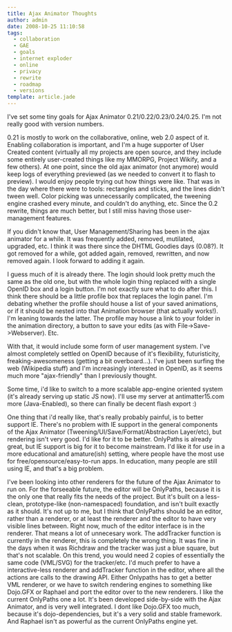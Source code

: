 ```yaml
---
title: Ajax Animator Thoughts
author: admin
date: 2008-10-25 11:10:58
tags: 
  - collaboration
  - GAE
  - goals
  - internet exploder
  - online
  - privacy
  - rewrite
  - roadmap
  - versions
template: article.jade
---
```


I've set some tiny goals for Ajax Animator 0.21/0.22/0.23/0.24/0.25\. I'm not really good with version numbers.

0.21 is mostly to work on the collaborative, online, web 2.0 aspect of it. Enabling collaboration is important, and I'm a huge supporter of User Created content (virtually all my projects are open source, and they include some entirely user-created things like my MMORPG, Project Wikify, and a few others). At one point, since the old ajax animator (not anymore) would keep logs of everything previewed (as we needed to convert it to flash to preview). I would enjoy people trying out how things were like. That was in the day where there were to tools: rectangles and sticks, and the lines didn't tween well. Color picking was unnecessarily complicated, the tweening engine crashed every minute, and couldn't do anything, etc. Since the 0.2 rewrite, things are much better, but I still miss having those user-management features.

If you didn't know that, User Management/Sharing has been in the ajax animator for a while. It was frequently added, removed, mutilated, upgraded, etc. I think it was there since the DHTML Goodies days (0.08?). It got removed for a while, got added again, removed, rewritten, and now removed again. I look forward to adding it again.

I guess much of it is already there. The login should look pretty much the same as the old one, but with the whole login thing replaced with a single OpenID box and a login button. I'm not exactly sure what to do after this. I think there should be a little profile box that replaces the login panel. I'm debating whether the profile should house a list of your saved animations, or if it should be nested into that Animation browser (that actually works!). I'm leaning towards the latter. The profile may house a link to your folder in the animation directory, a button to save your edits (as with File-&gt;Save-&gt;Webserver). Etc.

With that, it would include some form of user management system. I've almost completely settled on OpenID because of it's flexibility, futuristicity, freaking-awesomeness (getting a bit overboard...). I've just been surfing the web (Wikipedia stuff) and I'm increasingly interested in OpenID, as it seems much more "ajax-friendly" than I previously thought.

Some time, i'd like to switch to a more scalable app-engine oriented system (it's already serving up static JS now). I'll use my server at antimatter15.com more (Java-Enabled), so there can finally be decent flash export :)

One thing that i'd really like, that's really probably painful, is to better support IE. There's no problem with IE support in the general components of the Ajax Animator (Tweening/UI/Save/Format/Abstraction Layer/etc), but rendering isn't very good. I'd like for it to be better. OnlyPaths is already great, but IE support is big for it to become mainstream. I'd like it for use in a more educational and amature(ish) setting, where people have the most use for free/opensource/easy-to-run apps. In education, many people are still using IE, and that's a big problem.

I've been looking into other renderers for the future of the Ajax Animator to run on. For the forseeable future, the editor will be OnlyPaths, because it is the only one that really fits the needs of the project. But it's built on a less-clean, prototype-like (non-namespaced) foundation, and isn't built exactly as it should. It's not up to me, but I think that OnlyPaths should be an editor, rather than a renderer, or at least the renderer and the editor to have very visible lines between. Right now, much of the editor interface is in the renderer. That means a lot of unnecesary work. The addTracker function is currently in the renderer, this is completely the wrong thing. It was fine in the days when it was Richdraw and the tracker was just a blue square, but that's not scalable. On this trend, you would need 2 copies of essentially the same code (VML/SVG) for the tracker/etc. I'd much prefer to have a interactive-less renderer and addTracker function in the editor, where all the actions are calls to the drawing API. Either Onlypaths has to get a better VML renderer, or we have to switch rendering engines to something like Dojo.GFX or Raphael and port the editor over to the new renderers. I like the current OnlyPaths one a lot. It's been developed side-by-side with the Ajax Animator, and is very well integrated. I dont like Dojo.GFX too much, because it's dojo-dependencies, but it's a very solid and stable framework. And Raphael isn't as powerful as the current OnlyPaths engine yet.
